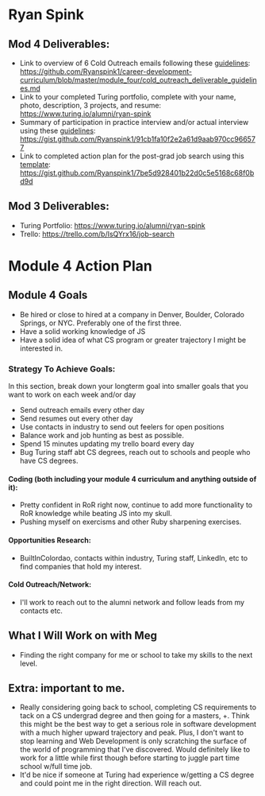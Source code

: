 # Ryan Spink

## Mod 4 Deliverables:
* Link to overview of 6 Cold Outreach emails following these [guidelines](https://github.com/turingschool/career-development-curriculum/blob/master/module_four/cold_outreach_deliverable_guidelines.md): https://github.com/Ryanspink1/career-development-curriculum/blob/master/module_four/cold_outreach_deliverable_guidelines.md
* Link to your completed Turing portfolio, complete with your name, photo, description, 3 projects, and resume: https://www.turing.io/alumni/ryan-spink
* Summary of participation in practice interview and/or actual interview using these [guidelines](https://github.com/turingschool/career-development-curriculum/blob/master/module_four/interview_practice_reflection_guidelines.md): https://gist.github.com/Ryanspink1/91cb1fa10f2e2a61d9aab970cc966577
* Link to completed action plan for the post-grad job search using this [template](https://github.com/turingschool/career-development-curriculum/blob/master/module_four/post_grad_plan.md): https://gist.github.com/Ryanspink1/7be5d928401b22d0c5e5168c68f0bd9d


## Mod 3 Deliverables:

* Turing Portfolio: https://www.turing.io/alumni/ryan-spink
* Trello: https://trello.com/b/IsQYrx16/job-search


# Module 4 Action Plan 

## Module 4 Goals
* Be hired or close to hired at a company in Denver, Boulder, Colorado Springs, or NYC. Preferably one of the first three. 
* Have a solid working knowledge of JS
* Have a solid idea of what CS program or greater trajectory I might be interested in. 

### Strategy To Achieve Goals:
In this section, break down your longterm goal into smaller goals that you want to work on each week and/or day
* Send outreach emails every other day
* Send resumes out every other day
* Use contacts in industry to send out feelers for open positions
* Balance work and job hunting as best as possible. 
* Spend 15 minutes updating my trello board every day
* Bug Turing staff abt CS degrees, reach out to schools and people who have CS degrees.

#### Coding (both including your module 4 curriculum and anything outside of it):
* Pretty confident in RoR right now, continue to add more functionality to RoR knowledge while beating JS into my skull.
* Pushing myself on exercisms and other Ruby sharpening exercises. 

#### Opportunities Research:
* BuiltInColordao, contacts within industry, Turing staff, LinkedIn, etc  to find companies that hold my interest.

#### Cold Outreach/Network:
* I'll work to reach out to the alumni network and follow leads from my contacts etc.

## What I Will Work on with Meg
* Finding the right company for me or school to take my skills to the next level. 

## Extra: important to me.
* Really considering going back to school, completing CS requirements to tack on a CS undergrad degree and then going for a masters, +. Think this might be the best way to get a serious role in software development with a much higher upward trajectory and peak. Plus, I don't want to stop learning and Web Development is only scratching the surface of the world of programming that I've discovered. Would definitely like to work for a little while first though before starting to juggle part time school w/full time job.
* It'd be nice if someone at Turing had experience w/getting a CS degree and could point me in the right direction. Will reach out. 

